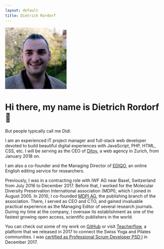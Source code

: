 ```yaml
---
layout: default
title: Dietrich Rordorf
---
```

<p class="lead">
    <img src="/assets/dr.jpg" alt="Dietrich">
</p>

# Hi there, my name is Dietrich Rordorf  👋

But people typically call me *Didi*.

I am an experienced IT project manager and full-stack web developer devoted to build beautiful digital experiences with
JavaScript, PHP, HTML, CSS, etc. I will be serving as the CEO of [Ditoy](https://www.ditoy.com/), a web agency in Zurich,
from January 2018 on.

I am also a co-founder and the Managing Director of [EDIQO](https://www.ediqo.com), an online English editing service for
researchers.

Previously, I was in a contracting role with IWF AG near Basel, Switzerland from July 2016 to December 2017. Before that,
I worked for the Molecular Diversity Preservation International association (MDPI), which I joined in August 2005. In 2010,
I co-founded [MDPI AG](http://www.mdpi.com), the publishing branch of the association. There, I served as CEO and CTO, and
gained invaluable practical experience as the Managing Editor of several research journals. During my time at the company,
I oversaw its establishment as one of the fastest growing open access, scientific publishers in the
world.

You can check out some of my work on [GitHub](https://github.com/rordi/) or visit [Teacherflow](https://www.teacherflow.ch),
a platform that we released in 2017 to connect the Swiss Yoga and Pilates communities. I was [certified as Professional Scrum
Developer PSD I](https://www.scrum.org/user/298081) in December 2017.